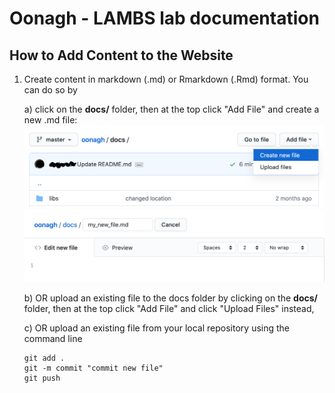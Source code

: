 # Oonagh - LAMBS lab documentation 

## How to Add Content to the Website

1. Create content in markdown (.md) or Rmarkdown (.Rmd) format. You can do so by
 
   a) click on the **docs/** folder, then at the top click "Add File" and create a new .md file:
   <img src="/docs/new_file.png" width="700">
   <img src="/docs/new_file2.png" width="700">

   b) OR upload an existing file to the docs folder by clicking on the **docs/** folder, then at the top click "Add File" and click "Upload Files" instead,
   
   c) OR upload an existing file from your local repository using the command line
   ```
   git add .
   git -m commit "commit new file"
   git push
   ```

